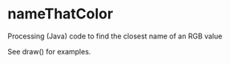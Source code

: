 # nameThatColor

Processing (Java) code to find the closest name of an RGB value

See draw() for examples.
